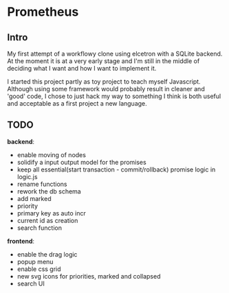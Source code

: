 # Prometheus
## Intro
My first attempt of a workflowy clone using elcetron with a SQLite backend. At the moment it is at a very early stage and I'm still in the middle of deciding what I want and how I want to implement it. 

I started this project partly as toy project to teach myself Javascript. Although using some framework would probably result in cleaner and 'good' code, I chose to just hack my way to something I think is both useful and acceptable as a first project a new language.

## TODO
__backend__:
 - enable moving of nodes
 - solidify a input output model for the promises
 - keep all essential(start transaction - commit/rollback) promise logic in logic.js
 - rename functions
 - rework the db schema 
  - add marked
  - priority
  - primary key as auto incr
  - current id as creation
  - search function

__frontend__:
 - enable the drag logic
 - popup menu
 - enable css grid
 - new svg icons for priorities, marked and collapsed
 - search UI
 
